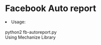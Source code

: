 # Facebook Auto report 
<li>Usage:</li><br/>
python2 fb-autoreport.py <username> <password> <target ID>
  <br/>Using Mechanize Library 
